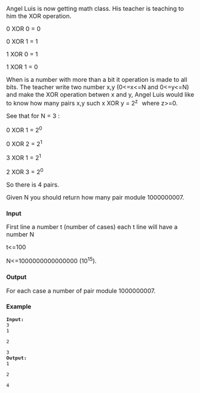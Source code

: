 <p><span style="font-size: medium;">Angel Luis is now getting math class. His teacher is teaching to him the XOR operation.</span></p>
<p><span style="font-size: medium;">0 XOR 0 = 0</span></p>
<p><span style="font-size: medium;">0 XOR 1 = 1</span></p>
<p><span style="font-size: medium;">1 XOR 0 = 1</span></p>
<p><span style="font-size: medium;">1 XOR 1 = 0</span></p>
<p><span style="font-size: medium;">When is a number with more than a bit it operation is made to all bits. The teacher write two number x,y (0&lt;=x&lt;=N and 0&lt;=y&lt;=N) and make the XOR operation betwen x and y, Angel Luis would like to know how many pairs x,y such x XOR y = 2<sup>z &nbsp; </sup>where z&gt;=0.</span></p>
<p><span style="font-size: medium;">See that for N = 3 :</span></p>
<p><span style="font-size: medium;">0 XOR 1 = 2<sup>0</sup></span></p>
<p><span style="font-size: medium;"><span style="font-size: medium;">0 XOR 2 = 2</span><sup>1</sup></span></p>
<p><span style="font-size: medium;"><span style="font-size: medium;">3 XOR 1 = 2</span><sup>1</sup></span></p>
<p><span style="font-size: medium;"><span style="font-size: medium;">2 XOR 3 = 2</span><sup>0</sup></span></p>
<p><span style="font-size: medium;">So there is 4 pairs.</span></p>
<p><span style="font-size: medium;">Given N you should return how many pair module 1000000007.</span></p>
<h3><span style="font-size: medium;">Input</span></h3>
<p><span style="font-size: medium;">First line a number t (number of cases) each t line will have a number N</span></p>
<p><span style="font-size: medium;">t&lt;=100</span></p>
<p><span style="font-size: medium;">N&lt;=1000000000000000 (10<sup>15</sup>).</span></p>
<h3><span style="font-size: medium;">Output</span></h3>
<p><span style="font-size: medium;">For each case a number of pair module 1000000007.</span></p>
<h3><span style="font-size: medium;">Example</span></h3>
<pre><span style="font-size: medium;"><strong>Input:</strong>
3
1</span></pre>
<pre><span style="font-size: medium;">2</span></pre>
<pre><span style="font-size: medium;">3
<strong>Output:</strong>
1</span></pre>
<pre><span style="font-size: medium;">2</span></pre>
<pre><span style="font-size: medium;">4</span></pre>